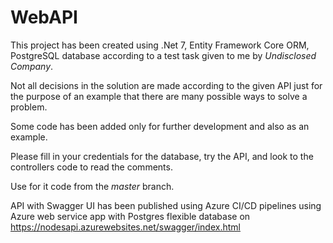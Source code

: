 # WebAPI
This project has been created using .Net 7, Entity Framework Core ORM, PostgreSQL database according to a test task given to me by *Undisclosed Company*.

Not all decisions in the solution are made according to the given API just for the purpose of an example that there are many possible ways to solve a problem.

Some code has been added only for further development and also as an example.

Please fill in your credentials for the database, try the API, and look to the controllers code to read the comments.

Use for it code from the *master* branch.

API with Swagger UI has been published using Azure CI/CD pipelines using Azure web service app with Postgres flexible database on https://nodesapi.azurewebsites.net/swagger/index.html
